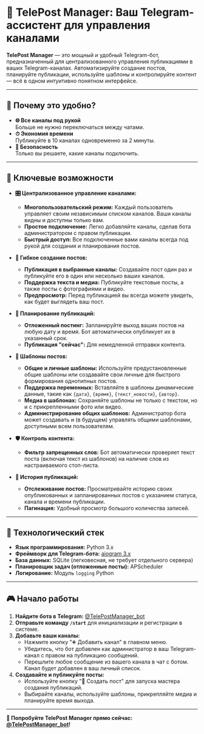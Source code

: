 # 🤖 TelePost Manager: Ваш Telegram-ассистент для управления каналами

**TelePost Manager** — это мощный и удобный Telegram-бот, предназначенный для централизованного управления публикациями в ваших Telegram-каналах. Автоматизируйте создание постов, планируйте публикации, используйте шаблоны и контролируйте контент — всё в одном интуитивно понятном интерфейсе.

---

## 📌 Почему это удобно?

- **🌐 Все каналы под рукой**  
  Больше не нужно переключаться между чатами.  
- **⏱ Экономия времени**  
  Публикуйте в 10 каналах одновременно за 2 минуты.  
- **🔐 Безопасность**  
  Только вы решаете, какие каналы подключить.  

---

## 🌟 Ключевые возможности

*   **🎛️ Централизованное управление каналами:**
    *   **Многопользовательский режим:** Каждый пользователь управляет своим независимым списком каналов. Ваши каналы видны и доступны только вам.
    *   **Простое подключение:** Легко добавляйте каналы, сделав бота администратором с правом публикации.
    *   **Быстрый доступ:** Все подключенные вами каналы всегда под рукой для создания и планирования постов.

*   **📝 Гибкое создание постов:**
    *   **Публикация в выбранные каналы:** Создавайте пост один раз и публикуйте его в один или несколько ваших каналов.
    *   **Поддержка текста и медиа:** Публикуйте текстовые посты, а также посты с фотографиями и видео.
    *   **Предпросмотр:** Перед публикацией вы всегда можете увидеть, как будет выглядеть ваш пост.

*   **📅 Планирование публикаций:**
    *   **Отложенный постинг:** Запланируйте выход ваших постов на любую дату и время. Бот автоматически опубликует их в указанный срок.
    *   **Публикация "сейчас":** Для немедленной отправки контента.

*   **📄 Шаблоны постов:**
    *   **Общие и личные шаблоны:** Используйте предустановленные общие шаблоны или создавайте свои личные для быстрого формирования однотипных постов.
    *   **Поддержка переменных:** Вставляйте в шаблоны динамические данные, такие как `{дата}`, `{время}`, `{текст_новости}`, `{автор}`.
    *   **Медиа в шаблонах:** Сохраняйте шаблоны не только с текстом, но и с прикрепленными фото или видео.
    *   **Администрирование общих шаблонов:** Администратор бота может создавать и (в будущем) управлять общими шаблонами, доступными всем пользователям.

*   **🛡️ Контроль контента:**
    *   **Фильтр запрещенных слов:** Бот автоматически проверяет текст поста (включая текст из шаблонов) на наличие слов из настраиваемого стоп-листа.

*   **📜 История публикаций:**
    *   **Отслеживание постов:** Просматривайте историю своих опубликованных и запланированных постов с указанием статуса, канала и времени публикации.
    *   **Пагинация:** Удобный просмотр большого количества записей.

---

## 🚀 Технологический стек

*   **Язык программирования:** Python 3.x
*   **Фреймворк для Telegram-бота:** [aiogram 3.x](https://aiogram.dev/)
*   **База данных:** SQLite (легковесная, не требует отдельного сервера)
*   **Планировщик задач (отложенные посты):** APScheduler
*   **Логирование:** Модуль `logging` Python

---

## 🎮 Начало работы

1.  **Найдите бота в Telegram:** [@TelePostManager_bot](https://t.me/TelePostManager_bot)
2.  **Отправьте команду `/start`** для инициализации и регистрации в системе.
3.  **Добавьте ваши каналы:**
    *   Нажмите кнопку "➕ Добавить канал" в главном меню.
    *   Убедитесь, что бот добавлен как администратор в ваш Telegram-канал с правом на публикацию сообщений.
    *   Перешлите любое сообщение из вашего канала в чат с ботом. Канал будет добавлен в ваш личный список.
4.  **Создавайте и публикуйте посты:**
    *   Используйте кнопку "📝 Создать пост" для запуска мастера создания публикаций.
    *   Выбирайте каналы, используйте шаблоны, прикрепляйте медиа и планируйте время выхода.

---


**🤖 Попробуйте TelePost Manager прямо сейчас: [@TelePostManager_bot](https://t.me/TelePostManager_bot)!**
